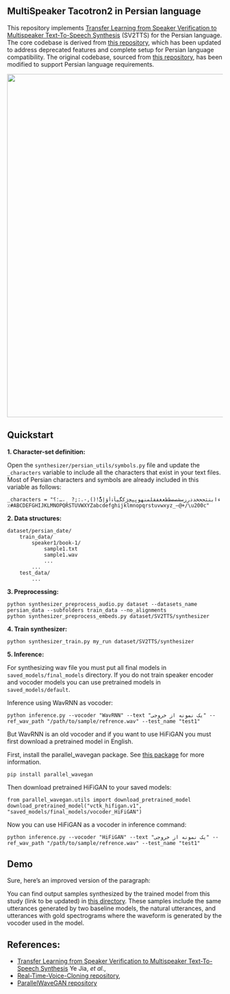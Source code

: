## MultiSpeaker Tacotron2 in Persian language
This repository implements [Transfer Learning from Speaker Verification to
Multispeaker Text-To-Speech Synthesis](https://arxiv.org/pdf/1806.04558.pdf) (SV2TTS) for the Persian language. The core codebase is derived from [this repository](https://github.com/Adibian/Persian-MultiSpeaker-Tacotron2), which has been updated to address deprecated features and complete setup for Persian language compatibility. The original codebase, sourced from [this repository](https://github.com/CorentinJ/Real-Time-Voice-Cloning/tree/master), has been modified to support Persian language requirements.

<img src="https://github.com/majidAdibian77/persian-SV2TTS/blob/master/results/model.JPG" width="800"> 

## Quickstart
**1. Character-set definition:**

Open the `synthesizer/persian_utils/symbols.py` file and update the `_characters` variable to include all the characters that exist in your text files. Most of Persian characters and symbols are already included in this variable as follows:
```
_characters = "ءابتثجحخدذرزسشصضطظعغفقلمنهويِپچژکگیآۀأؤإئًَُّ!(),-.:;?  ̠،…؛؟‌٪#ABCDEFGHIJKLMNOPQRSTUVWXYZabcdefghijklmnopqrstuvwxyz_–@+/\u200c"
```

**2. Data structures:**
```
dataset/persian_date/
    train_data/
        speaker1/book-1/
            sample1.txt
            sample1.wav
            ...
        ...
    test_data/
        ...
```

**3. Preprocessing:**
```
python synthesizer_preprocess_audio.py dataset --datasets_name persian_data --subfolders train_data --no_alignments
python synthesizer_preprocess_embeds.py dataset/SV2TTS/synthesizer
```

**4. Train synthesizer:**
```
python synthesizer_train.py my_run dataset/SV2TTS/synthesizer
```

**5. Inference:**

For synthesizing wav file you must put all final models in `saved_models/final_models` directory.
If you do not train speaker encoder and vocoder models you can use pretrained models in `saved_models/default`.

Inference using WavRNN as vocoder:
```
python inference.py --vocoder "WavRNN" --text "یک نمونه از خروجی" --ref_wav_path "/path/to/sample/refrence.wav" --test_name "test1"
```
But WavRNN is an old vocoder and if you want to use HiFiGAN you must first download a pretrained model in English.

First, install the parallel_wavegan package. See [this package](https://github.com/kan-bayashi/ParallelWaveGAN) for more information.
```
pip install parallel_wavegan
```
Then download pretrained HiFiGAN to your saved models:
```
from parallel_wavegan.utils import download_pretrained_model
download_pretrained_model("vctk_hifigan.v1", "saved_models/final_models/vocoder_HiFiGAN")
```
Now you can use HiFiGAN as a vocoder in inference command:
```
python inference.py --vocoder "HiFiGAN" --text "یک نمونه از خروجی" --ref_wav_path "/path/to/sample/refrence.wav" --test_name "test1"
```
## Demo
Sure, here’s an improved version of the paragraph:

You can find output samples synthesized by the trained model from this study (link to be updated) in [this directory](https://github.com/majidAdibian77/persian-SV2TTS/tree/master/results/output_samples). These samples include the same utterances generated by two baseline models, the natural utterances, and utterances with gold spectrograms where the waveform is generated by the vocoder used in the model.

## References:
- [Transfer Learning from Speaker Verification to Multispeaker Text-To-Speech Synthesis](https://arxiv.org/pdf/1806.04558.pdf) Ye Jia, *et al*.,
- [Real-Time-Voice-Cloning repository](https://github.com/CorentinJ/Real-Time-Voice-Cloning/tree/master),
- [ParallelWaveGAN repository](https://github.com/kan-bayashi/ParallelWaveGAN)
